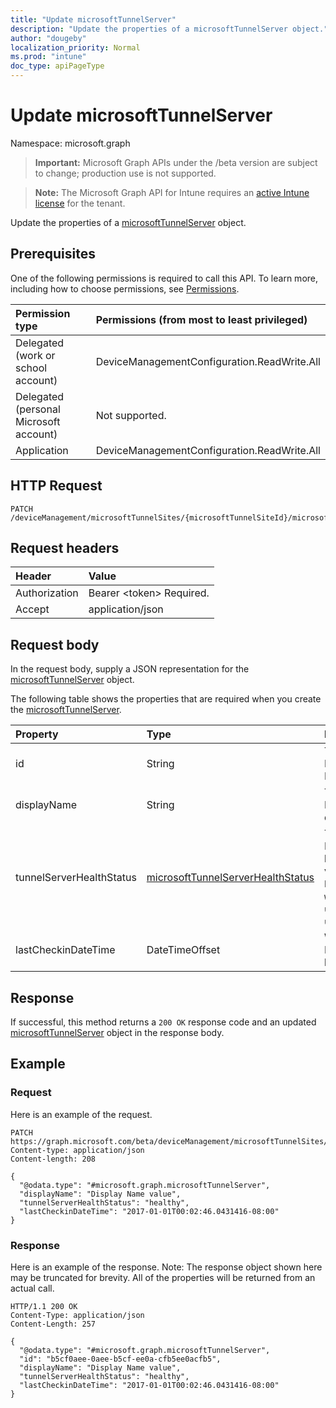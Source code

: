 ```yaml
---
title: "Update microsoftTunnelServer"
description: "Update the properties of a microsoftTunnelServer object."
author: "dougeby"
localization_priority: Normal
ms.prod: "intune"
doc_type: apiPageType
---
```


# Update microsoftTunnelServer

Namespace: microsoft.graph

> **Important:** Microsoft Graph APIs under the /beta version are subject to change; production use is not supported.

> **Note:** The Microsoft Graph API for Intune requires an [active Intune license](https://go.microsoft.com/fwlink/?linkid=839381) for the tenant.

Update the properties of a [microsoftTunnelServer](../resources/intune-mstunnel-microsofttunnelserver.md) object.

## Prerequisites
One of the following permissions is required to call this API. To learn more, including how to choose permissions, see [Permissions](/graph/permissions-reference).

|Permission type|Permissions (from most to least privileged)|
|:---|:---|
|Delegated (work or school account)|DeviceManagementConfiguration.ReadWrite.All|
|Delegated (personal Microsoft account)|Not supported.|
|Application|DeviceManagementConfiguration.ReadWrite.All|

## HTTP Request
<!-- {
  "blockType": "ignored"
}
-->
``` http
PATCH /deviceManagement/microsoftTunnelSites/{microsoftTunnelSiteId}/microsoftTunnelServers/{microsoftTunnelServerId}
```

## Request headers
|Header|Value|
|:---|:---|
|Authorization|Bearer &lt;token&gt; Required.|
|Accept|application/json|

## Request body
In the request body, supply a JSON representation for the [microsoftTunnelServer](../resources/intune-mstunnel-microsofttunnelserver.md) object.

The following table shows the properties that are required when you create the [microsoftTunnelServer](../resources/intune-mstunnel-microsofttunnelserver.md).

|Property|Type|Description|
|:---|:---|:---|
|id|String|The MicrosoftTunnelServer's Id|
|displayName|String|The MicrosoftTunnelServer's display name|
|tunnelServerHealthStatus|[microsoftTunnelServerHealthStatus](../resources/intune-mstunnel-microsofttunnelserverhealthstatus.md)|The MicrosoftTunnelServer's health status. Possible values are: `unknown`, `healthy`, `unhealthy`, `warning`, `offline`, `upgradeInProgress`, `upgradeFailed`.|
|lastCheckinDateTime|DateTimeOffset|When the MicrosoftTunnelServer last checked in|



## Response
If successful, this method returns a `200 OK` response code and an updated [microsoftTunnelServer](../resources/intune-mstunnel-microsofttunnelserver.md) object in the response body.

## Example

### Request
Here is an example of the request.
``` http
PATCH https://graph.microsoft.com/beta/deviceManagement/microsoftTunnelSites/{microsoftTunnelSiteId}/microsoftTunnelServers/{microsoftTunnelServerId}
Content-type: application/json
Content-length: 208

{
  "@odata.type": "#microsoft.graph.microsoftTunnelServer",
  "displayName": "Display Name value",
  "tunnelServerHealthStatus": "healthy",
  "lastCheckinDateTime": "2017-01-01T00:02:46.0431416-08:00"
}
```

### Response
Here is an example of the response. Note: The response object shown here may be truncated for brevity. All of the properties will be returned from an actual call.
``` http
HTTP/1.1 200 OK
Content-Type: application/json
Content-Length: 257

{
  "@odata.type": "#microsoft.graph.microsoftTunnelServer",
  "id": "b5cf0aee-0aee-b5cf-ee0a-cfb5ee0acfb5",
  "displayName": "Display Name value",
  "tunnelServerHealthStatus": "healthy",
  "lastCheckinDateTime": "2017-01-01T00:02:46.0431416-08:00"
}
```





